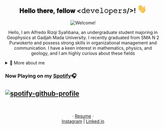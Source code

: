 <div align="center">
<h2> 𝐇𝐞𝐥𝐥𝐨 𝐭𝐡𝐞𝐫𝐞, 𝐟𝐞𝐥𝐥𝐨𝐰 <𝚍𝚎𝚟𝚎𝚕𝚘𝚙𝚎𝚛𝚜/>! <img src="https://github.com/ABSphreak/ABSphreak/blob/master/gifs/Hi.gif" width="30"></h2>
</div>

<div align="center" width="50">
<img src="https://im4.ezgif.com/tmp/ezgif-4-f59b24235c.gif" alt="Welcome!" width="300"/>
</div>

<p align="center">
Hello, I am Alfredo Rizqi Syahbana, an undergraduate student majoring in Geophysics at Gadjah Mada University. I recently graduated from SMA N 2 Purwokerto and possess strong skills in organizational management and communication. I have a keen interest in mathematics, physics, and geology, and I am highly curious about these fields

<p>
  <div>
<details>
  <summary>🧑 More about me</summary>

- 🔭 I’m currently on a journey to build **great** things

- 🌱 I’m currently learning **everything** 🤓

- 🤝 I’m looking for help with **finding projects to contribute to!**

- 👨‍💻 All of my projects are available at [Linkedin](https://www.linkedin.com/in/alfredo-rizqi-syahbana-02aa05246/)

- 💬 Ask me about **open source, web development, and community management**

- 📫 Reach me out at **contact@miaxu.co**

</details>
</p>


### Now Playing on my <a href="https://open.spotify.com/user/31gvovr2hctsygvy65fkxlz3oxey?si=699b00c3b6654236">Spotify</a>🎧

[![spotify-github-profile](https://spotify-github-profile.vercel.app/api/view?uid=31gvovr2hctsygvy65fkxlz3oxey&cover_image=true&theme=novatorem&show_offline=false&background_color=121212&interchange=false&bar_color=53b14f&bar_color_cover=true)](https://spotify-github-profile.vercel.app/api/view?uid=31gvovr2hctsygvy65fkxlz3oxey&redirect=true)
<br/>
---

<p align="center">
<br><br>
  · <a href="https://drive.google.com/file/d/1QEZOD2A36o1wfUW74cgdizu8XODOjGVE/view?usp=sharing">Resume</a>
 · 
<br>
<a href="https://www.instagram.com/alfrdo.s/?hl=id">Instagram</a>
| <a href="https://www.linkedin.com/in/alfredo-rizqi-syahbana-02aa05246/">Linked in</a>
<br>

<br>
<br>
